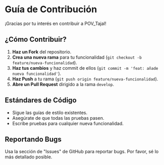 # Guía de Contribución

¡Gracias por tu interés en contribuir a POV_Tajal!

## ¿Cómo Contribuir?

1.  **Haz un Fork** del repositorio.
2.  **Crea una nueva rama** para tu funcionalidad (`git checkout -b feature/nueva-funcionalidad`).
3.  **Haz tus cambios** y haz commit de ellos (`git commit -m 'feat: añade nueva funcionalidad'`).
4.  **Haz Push** a tu rama (`git push origin feature/nueva-funcionalidad`).
5.  **Abre un Pull Request** dirigido a la rama `develop`.

## Estándares de Código

- Sigue las guías de estilo existentes.
- Asegúrate de que todas las pruebas pasen.
- Escribe pruebas para cualquier nueva funcionalidad.

## Reportando Bugs

Usa la sección de "Issues" de GitHub para reportar bugs. Por favor, sé lo más detallado posible.
